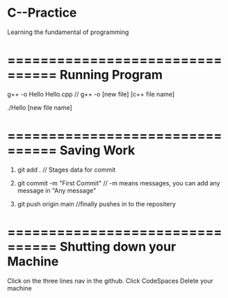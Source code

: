 # C--Practice
Learning the fundamental of programming

================================
Running Program
================================
g++ -o Hello Hello.cpp
// g++ -o [new file]  [c++ file name]

./Hello
[new file name]

================================
Saving Work
================================

1. git add .
// Stages data for commit

2. git commit -m "First Commit"
// -m means messages, you can add any message in "Any message"

3. git push origin main
//finally pushes in to the repositery

================================
Shutting down your Machine
================================

Click on the three lines nav in the github.
Click CodeSpaces
Delete your machine